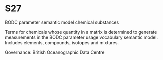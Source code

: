 # S27
BODC parameter semantic model chemical substances

Terms for chemicals whose quantity in a matrix is determined to generate measurements in the BODC parameter usage vocabulary semantic model. Includes elements, compounds, isotopes and mixtures.

Governance: British Oceanographic Data Centre

